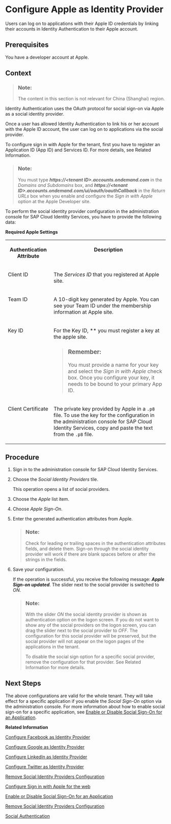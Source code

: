 <!-- loiofe6f7f0b39a74c03a807fa923a36f4e0 -->

# Configure Apple as Identity Provider

Users can log on to applications with their Apple ID credentials by linking their accounts in Identity Authentication to their Apple account.



<a name="loiofe6f7f0b39a74c03a807fa923a36f4e0__prereq_t3g_cc5_y4b"/>

## Prerequisites

You have a developer account at Apple.



## Context

> ### Note:  
> The content in this section is not relevant for China \(Shanghai\) region.

Identity Authentication uses the OAuth protocol for social sign-on via Apple as a social identity provider.

Once a user has allowed Identity Authentication to link his or her account with the Apple ID account, the user can log on to applications via the social provider.

To configure sign in with Apple for the tenant, first you have to register an Application ID \(App ID\) and Services ID. For more details, see Related Information.

> ### Note:  
> You must type ***https://<tenant ID\>.accounts.ondemand.com*** in the *Domains and Subdomains* box, and ***https://<tenant ID\>.accounts.ondemand.com/ui/oauth/oauthCallback*** in the *Return URLs* box when you enable and configure the *Sign in with Apple* option at the Apple Developer site.

To perform the social identity provider configuration in the administration console for SAP Cloud Identity Services, you have to provide the following data:

**Required Apple Settings**


<table>
<tr>
<th valign="top">

Authentication Attribute



</th>
<th valign="top">

Description



</th>
</tr>
<tr>
<td valign="top">

Client ID



</td>
<td valign="top">

The *Services ID* that you registered at Apple site.



</td>
</tr>
<tr>
<td valign="top">

Team ID



</td>
<td valign="top">

A 10-digit key generated by Apple. You can see your Team ID under the membership information at Apple site.



</td>
</tr>
<tr>
<td valign="top">

Key ID



</td>
<td valign="top">

For the Key ID, ** you must register a key at the apple site.

> ### Remember:  
> You must provide a name for your key and select the *Sign in with Apple* check box. Once you configure your key, it needs to be bound to your primary App ID.



</td>
</tr>
<tr>
<td valign="top">

Client Certificate



</td>
<td valign="top">

The private key provided by Apple in a `.p8` file. To use the key for the configuration in the administration console for SAP Cloud Identity Services, copy and paste the text from the `.p8` file.



</td>
</tr>
</table>



## Procedure

1.  Sign in to the administration console for SAP Cloud Identity Services.

2.  Choose the *Social Identity Providers* tile.

    This operation opens a list of social providers.

3.  Choose the *Apple* list item.

4.  Choose *Apple Sign-On*.

5.  Enter the generated authentication attributes from Apple.

    > ### Note:  
    > Check for leading or trailing spaces in the authentication attributes fields, and delete them. Sign-on through the social identity provider will work if there are blank spaces before or after the strings in the fields.

6.  Save your configuration.

    If the operation is successful, you receive the following message: ***Apple Sign-on updated***. The slider next to the social provider is switched to *ON*.

    > ### Note:  
    > With the slider *ON* the social identity provider is shown as authentication option on the logon screen. If you do not want to show any of the social providers on the logon screen, you can drag the slider next to the social provider to *OFF*. The configuration for this social provider will be preserved, but the social provider will not appear on the logon pages of the applications in the tenant.
    > 
    > To disable the social sign option for a specific social provider, remove the configuration for that provider. See Related Information for more details.




## Next Steps

The above configurations are valid for the whole tenant. They will take effect for a specific application if you enable the *Social Sign-On* option via the administration console. For more information about how to enable social sign-on for a specific application, see [Enable or Disable Social Sign-On for an Application](enable-or-disable-social-sign-on-for-an-application-ff12d3d.md).

**Related Information**  


[Configure Facebook as Identity Provider](configure-facebook-as-identity-provider-cc16b33.md "By configuring Facebook as a social identity provider, users can log on to applications with their social media credentials by liking their accounts in Identity Authentication to the social media account.")

[Configure Google as Identity Provider](configure-google-as-identity-provider-caf215f.md "By configuring Google as a social identity provider, users can log on to applications with their Google credentials by liking their accounts in Identity Authentication to the Google account.")

[Configure LinkedIn as Identity Provider](configure-linkedin-as-identity-provider-9077d6c.md "By configuring LinkedIn as social identity provider, users can log on to applications with their LinkedIn credentials by liking their accounts in Identity Authentication to the LinkedIn account.")

[Configure Twitter as Identity Provider](configure-twitter-as-identity-provider-f5bc52d.md "By configuring Twitter as social provider, users can log on to applications with their Twitter credentials by liking their accounts in Identity Authentication to the Twitter account.")

[Remove Social Identity Providers Configuration](remove-social-identity-providers-configuration-265e41e.md "You can remove the configurations of the social providers in the administration console for SAP Cloud Identity Services.")

[Configure Sign in with Apple for the web](https://help.apple.com/developer-account/?lang=en#/dev1c0e25352)

[Enable or Disable Social Sign-On for an Application](enable-or-disable-social-sign-on-for-an-application-ff12d3d.md "Social sign-on allows users to link their Identity Authentication accounts with social network accounts.")

[Remove Social Identity Providers Configuration](remove-social-identity-providers-configuration-265e41e.md "You can remove the configurations of the social providers in the administration console for SAP Cloud Identity Services.")

[Social Authentication](../User-Guide/social-authentication-108607a.md "")

